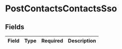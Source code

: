 # PostContactsContactsSso


## Fields

| Field       | Type        | Required    | Description |
| ----------- | ----------- | ----------- | ----------- |